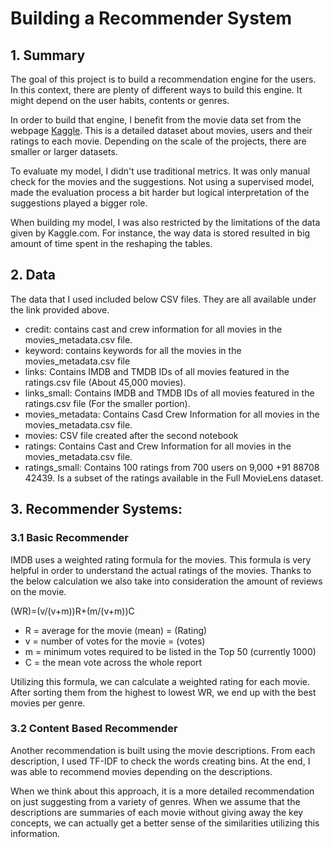 # Building a Recommender System

## 1. Summary 

The goal of this project is to build a recommendation engine for the users. In this context, there are plenty of different ways to build this engine. It might depend on the user habits, contents or genres. 

In order to build that engine, I benefit from the movie data set from the webpage [Kaggle](https://www.kaggle.com/rounakbanik/the-movies-dataset). This is a detailed dataset about movies, users and their ratings to each movie. Depending on the scale of the projects, there are smaller or larger datasets. 

To evaluate my model, I didn't use traditional metrics. It was only manual check for the movies and the suggestions. Not using a supervised model, made the evaluation process a bit harder but logical interpretation of the suggestions played a bigger role.

When building my model, I was also restricted by the limitations of the data given by Kaggle.com. For instance, the way data is stored resulted in big amount of time spent in the reshaping the tables.

## 2. Data

The data that I used included below CSV files. They are all available under the link provided above.

- credit: contains cast and crew information for all movies in the movies_metadata.csv file. 
- keyword: contains keywords for all the movies in the movies_metadata.csv file
- links: Contains IMDB and TMDB IDs of all movies featured in the ratings.csv file (About 45,000 movies).
- links_small: Contains IMDB and TMDB IDs of all movies featured in the ratings.csv file (For the smaller portion).
- movies_metadata: Contains Casd Crew Information for all movies in the movies_metadata.csv file.
- movies: CSV file created after the second notebook
- ratings: Contains Cast and Crew Information for all movies in the movies_metadata.csv file.
- ratings_small: Contains 100 ratings from 700 users on 9,000 +91 88708 42439. Is a subset of the ratings available in the Full MovieLens dataset.

## 3. Recommender Systems:

### 3.1 Basic Recommender

IMDB uses a weighted rating formula for the movies. This formula is very helpful in order to understand the actual ratings of the movies. Thanks to the below calculation we also take into consideration the amount of reviews on the movie. 

(WR)=(v/(v+m))R+(m/(v+m))C

- R = average for the movie (mean) = (Rating)
- v = number of votes for the movie = (votes)
- m = minimum votes required to be listed in the Top 50 (currently 1000)
- C = the mean vote across the whole report 

Utilizing this formula, we can calculate a weighted rating for each movie. After sorting them from the highest to lowest WR, we end up with the best movies per genre.

### 3.2 Content Based Recommender

Another recommendation is built using the movie descriptions. From each description, I used TF-IDF to check the words creating bins. At the end, I was able to recommend movies depending on the descriptions. 

When we think about this approach, it is a more detailed recommendation on just suggesting from a variety of genres. When we assume that the descriptions are summaries of each movie without giving away the key concepts, we can actually get a better sense of the similarities utilizing this information.






















